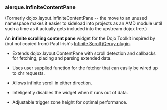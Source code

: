 ### alerque.InfiniteContentPane

(Formerly dojox.layout.InfiniteContentPane -- the move to an unused namespace
makes it easier to sideload into projects as an AMD module until such a time as
it actually gets included into the upstream dojox tree.)

An **infinite scrolling content pane** widget for the Dojo Toolkit inspired by
(but not copied from) Paul Irish's [Infinite Scroll jQeruy plugin][piis].

* Extends dojox.layout.ContentPane with scroll detection and callbacks for
  fetching, placing and parsing extended data.
* Uses user supplied function for the fetcher that can easily be wired up to
  xhr requests.
* Allows infinite scroll in either direction.
* Inteligently disables the widget when it runs out of data.
* Adjustable trigger zone height for optimal performance.

  [piis]: https://github.com/paulirish/infinite-scroll
